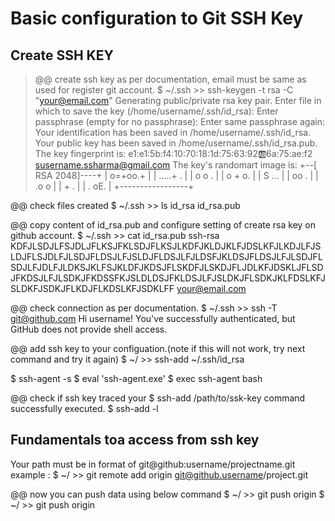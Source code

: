 # Basic configuration to Git SSH Key

## Create SSH KEY

> @@ create ssh key as per documentation, email must be same as used for register git account.
> $ ~/.ssh >> ssh-keygen -t rsa -C "your@email.com"
> Generating public/private rsa key pair.
> Enter file in which to save the key (/home/username/.ssh/id_rsa):
> Enter passphrase (empty for no passphrase):
> Enter same passphrase again:
> Your identification has been saved in /home/username/.ssh/id_rsa.
> Your public key has been saved in /home/username/.ssh/id_rsa.pub.
> The key fingerprint is:
e1:e1:5b:f4:10:70:18:1d:75:63:92:ab:6a:75:ae:f2 susername.ssharma@gmail.com
The key's randomart image is:
+--[ RSA 2048]----+
|        o=+oo.+  |
|        .....+ . |
|        o o  .   |
|       o + o.    |
|        S ...    |
|         oo .    |
|        .o o     |
|        +   .    |
|       . oE.     |
+-----------------+

@@ check files created
$ ~/.ssh >> ls
id_rsa  id_rsa.pub

@@ copy content of id_rsa.pub and configure setting of create rsa key on github account.
$ ~/.ssh >> cat id_rsa.pub
ssh-rsa KDFJLSDJLFSJDLJFLKSJFKLSDJFLKSJLKDFJKLDJKLFJDSLKFJLKDJLFJSLDJFLSJDLFJLSDJFLDSJLFJSLDJFLDSJLFJLDSFJKLDSJFLDSJLFJLSDJFLSDJLFJDLFJLDKSJKLFSJKLDFJKDSJFLSKDFJLSKDJFLJDLKFJDSKLJFLSDJFKDSJLFJLSDKJFKDSSFKJSLDLDSJFKLDSJLFJSLDKJFLSDKJKLFDSLKFJSLDKFJSDKJFLKDJFLKDSLKFJSDKLFF your@email.com

@@ check connection as per documentation.
$ ~/.ssh >> ssh -T git@github.com
Hi username! You've successfully authenticated, but GitHub does not provide shell access.

@@ add ssh key to your configuation.(note if this will not work, try next command and try it again)
$ ~/ >> ssh-add ~/.ssh/id_rsa

$ ssh-agent -s
$ eval 'ssh-agent.exe'
$ exec ssh-agent bash

@@ check if ssh key traced your $ ssh-add /path/to/ssk-key command successfully executed.
$ ssh-add -l

## Fundamentals toa access from ssh key

Your path must be in format of git@github:username/projectname.git
example :
$ ~/ >> git remote add origin git@github.username/project.git

@@ now you can push data using below command
$ ~/ >> git push origin
$ ~/ >> git push origin <branch>
